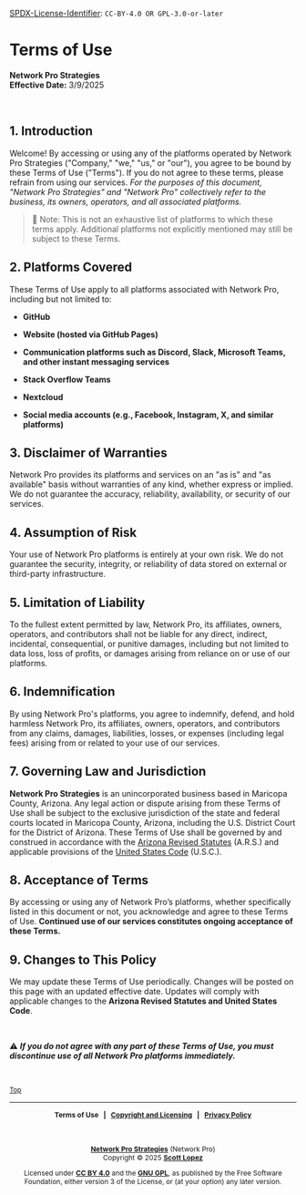 <!-- =========================================================================
SPDX-License-Identifier: CC-BY-4.0 OR GPL-3.0-or-later
This file is part of Network Pro.
========================================================================== -->

<!--
Network Pro Strategies (Network Pro)
Copyright © 2025 Scott Lopez

---

I. Creative Commons Attribution 4.0 International

Network Pro (the "Licensed Material") is licensed under Creative Commons Attribution 4.0 International ("CC BY 4.0"). To view a copy of this license, visit https://creativecommons.org/licenses/by/4.0/.

Per the terms of the License, you are free to distribute, remix, adapt, and build upon the Licensed Material for any purpose, even commercially. You must give appropriate credit, provide a link to the License, and indicate if changes were made.

The Licensor offers the Licensed Material as-is and as-available, and makes no representations or warranties of any kind concerning the Licensed Material, whether express, implied, statutory, or other. This includes, without limitation, warranties of title, merchantability, fitness for a particular purpose, non-infringement, absence of latent or other defects, accuracy, or the presence or absence of errors, whether or not known or discoverable.

Permissions beyond the scope of this License—or instead of those permitted by this License—may be available as further defined within this document.

  SPDX Reference: https://spdx.org/licenses/CC-BY-4.0.html
  Canonical URL: https://creativecommons.org/licenses/by/4.0/

---

II. GNU General Public License

Network Pro is free software: you can redistribute it and/or modify it under the terms of the GNU General Public License ("GNU GPL") as published by the Free Software Foundation, either version 3 of the License, or (at your option) any later version.

This material is distributed in the hope that it will be useful, but WITHOUT ANY WARRANTY; without even the implied warranty of MERCHANTABILITY or
FITNESS FOR A PARTICULAR PURPOSE.

See the GNU General Public License for more details.

  SPDX Reference: https://spdx.org/licenses/GPL-3.0-or-later.html
  Canonical URL: https://www.gnu.org/licenses/gpl-3.0.html

---

Author: Scott Lopez
Email: <contact@neteng.pro>
Web: <https://bio.neteng.pro>
-->

[SPDX-License-Identifier](https://spdx.dev/learn/handling-license-info/):
`CC-BY-4.0 OR GPL-3.0-or-later`

# <a id="top">Terms of Use</a>

**Network Pro Strategies**  
**Effective Date:** 3/9/2025

&nbsp;

## 1. Introduction

Welcome! By accessing or using any of the platforms operated by Network Pro Strategies ("Company," "we," "us," or "our"), you agree to be bound by these Terms of Use ("Terms"). If you do not agree to these terms, please refrain from using our services. _For the purposes of this document, "Network Pro Strategies" and "Network Pro" collectively refer to the business, its owners, operators, and all associated platforms._

> 📌 Note: This is not an exhaustive list of platforms to which these terms
> apply. Additional platforms not explicitly mentioned may still be subject to
> these Terms.

## 2. Platforms Covered

These Terms of Use apply to all platforms associated with Network Pro,
including but not limited to:

- **GitHub**

- **Website (hosted via GitHub Pages)**

- **Communication platforms such as Discord, Slack, Microsoft Teams, and other instant messaging services**

- **Stack Overflow Teams**

- **Nextcloud**

- **Social media accounts (e.g., Facebook, Instagram, X, and similar platforms)**

## 3. Disclaimer of Warranties

Network Pro provides its platforms and services on an "as is" and "as available"
basis without warranties of any kind, whether express or implied. We do not
guarantee the accuracy, reliability, availability, or security of our services.

## 4. Assumption of Risk

Your use of Network Pro platforms is entirely at your own risk. We do not
guarantee the security, integrity, or reliability of data stored on external or
third-party infrastructure.

## 5. Limitation of Liability

To the fullest extent permitted by law, Network Pro, its affiliates, owners, operators, and contributors shall not be liable for any direct, indirect, incidental, consequential, or punitive damages, including but not limited to data loss, loss of profits, or damages arising from reliance on or use of our platforms.

## 6. Indemnification

By using Network Pro's platforms, you agree to indemnify, defend, and hold
harmless Network Pro, its affiliates, owners, operators, and contributors from any claims, damages, liabilities, losses, or expenses (including legal fees) arising from or related to your use of our services.

## 7. Governing Law and Jurisdiction

**Network Pro Strategies** is an unincorporated business based in Maricopa County, Arizona. Any legal action or dispute arising from these Terms of Use shall be subject to the exclusive jurisdiction of the state and federal courts located in Maricopa County, Arizona, including the U.S. District Court for the District of Arizona. These Terms of Use shall be governed by and construed in accordance with the [Arizona Revised Statutes](https://www.azleg.gov/arstitle/) (A.R.S.) and applicable provisions of the [United States Code](https://uscode.house.gov/) (U.S.C.).

## 8. Acceptance of Terms

By accessing or using any of Network Pro’s platforms, whether specifically listed in this document or not, you acknowledge and agree to these Terms of Use. **Continued use of our services constitutes ongoing acceptance of
these Terms.**

## 9. Changes to This Policy

We may update these Terms of Use periodically. Changes will be posted on this page with an updated effective date. Updates will comply with applicable changes to the **Arizona Revised Statutes and United States Code**.

&nbsp;

⚠️ **_If you do not agree with any part of these Terms of Use, you must
discontinue use of all Network Pro platforms immediately._**

&nbsp;

<sub>[Top](#top)</sub>

---

<span style="font-size: 12px; font-weight: bold; text-align: center;">

Terms of Use &nbsp; | &nbsp; [Copyright and Licensing](https://github.com/netwk-pro/netwk-pro.github.io/blob/master/LICENSE.md) &nbsp; | &nbsp; [Privacy Policy](https://github.com/netwk-pro/netwk-pro.github.io/blob/master/legal/PRIVACY.md)

</span>

&nbsp;

<span style="font-size: 12px; text-align: center;">

**[Network Pro Strategies](https://netwk.pro/)** (Network Pro)  
Copyright &copy; 2025 **[Scott Lopez](https://bio.neteng.pro)**

Licensed under **[CC BY 4.0](https://creativecommons.org/licenses/by/4.0/)** and the **[GNU GPL](https://spdx.org/licenses/GPL-3.0-or-later.html)**, as published by the Free Software Foundation, either version 3 of the License, or (at your option) any later version.

</span>

